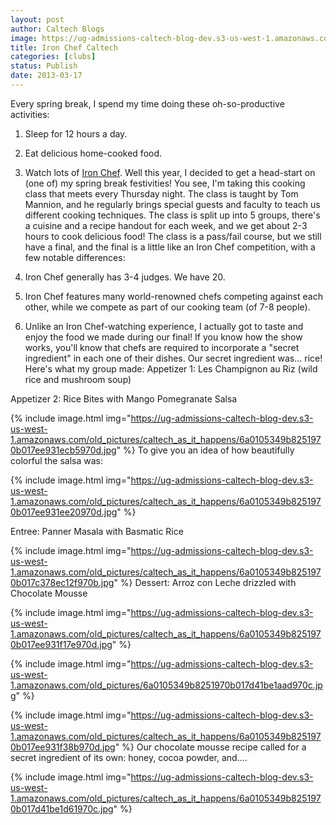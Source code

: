 ```yaml
---
layout: post
author: Caltech Blogs
image: https://ug-admissions-caltech-blog-dev.s3-us-west-1.amazonaws.com/old_pictures/caltech_as_it_happens/6a0105349b8251970b017c378ebb1f970b.jpg
title: Iron Chef Caltech
categories: [clubs]
status: Publish
date: 2013-03-17
---
```


Every spring break, I spend my time doing these oh-so-productive activities:
1. Sleep for 12 hours a day.

2. Eat delicious home-cooked food.

3. Watch lots of <a class="zem_slink" href="https://www.fujitv.co.jp/ironchef/index.html" rel="homepage" target="_blank" title="Iron Chef">Iron Chef</a>. 
Well this year, I decided to get a head-start on (one of) my spring break festivities!
You see, I'm taking this cooking class that meets every Thursday night. The class is taught by Tom Mannion, and he regularly brings special guests and faculty to teach us different cooking techniques. The class is split up into 5 groups, there's a cuisine and a recipe handout for each week, and we get about 2-3 hours to cook delicious food!
The class is a pass/fail course, but we still have a final, and the final is a little like an Iron Chef competition, with a few notable differences:
1. Iron Chef generally has 3-4 judges. We have 20.

2. Iron Chef features many world-renowned chefs competing against each other, while we compete as part of our cooking team (of 7-8 people).

3. Unlike an Iron Chef-watching experience, I actually got to taste and enjoy the food we made during our final!
If you know how the show works, you'll know that chefs are required to incorporate a "secret ingredient" in each one of their dishes. Our secret ingredient was... rice!
Here's what my group made:
Appetizer 1: Les Champignon au Riz (wild rice and mushroom soup)

Appetizer 2: Rice Bites with Mango Pomegranate Salsa


{% include image.html img="https://ug-admissions-caltech-blog-dev.s3-us-west-1.amazonaws.com/old_pictures/caltech_as_it_happens/6a0105349b8251970b017ee931ecb5970d.jpg" %}
To give you an idea of how beautifully colorful the salsa was:


{% include image.html img="https://ug-admissions-caltech-blog-dev.s3-us-west-1.amazonaws.com/old_pictures/caltech_as_it_happens/6a0105349b8251970b017ee931ee20970d.jpg" %}

Entree: Panner Masala with Basmatic Rice


{% include image.html img="https://ug-admissions-caltech-blog-dev.s3-us-west-1.amazonaws.com/old_pictures/caltech_as_it_happens/6a0105349b8251970b017c378ec12f970b.jpg" %}
Dessert: Arroz con Leche drizzled with Chocolate Mousse


{% include image.html img="https://ug-admissions-caltech-blog-dev.s3-us-west-1.amazonaws.com/old_pictures/caltech_as_it_happens/6a0105349b8251970b017ee931f17e970d.jpg" %}

{% include image.html img="https://ug-admissions-caltech-blog-dev.s3-us-west-1.amazonaws.com/old_pictures/6a0105349b8251970b017d41be1aad970c.jpg" %}

{% include image.html img="https://ug-admissions-caltech-blog-dev.s3-us-west-1.amazonaws.com/old_pictures/caltech_as_it_happens/6a0105349b8251970b017ee931f38b970d.jpg" %}
Our chocolate mousse recipe called for a secret ingredient of its own: honey, cocoa powder, and....


{% include image.html img="https://ug-admissions-caltech-blog-dev.s3-us-west-1.amazonaws.com/old_pictures/caltech_as_it_happens/6a0105349b8251970b017d41be1d61970c.jpg" %}

